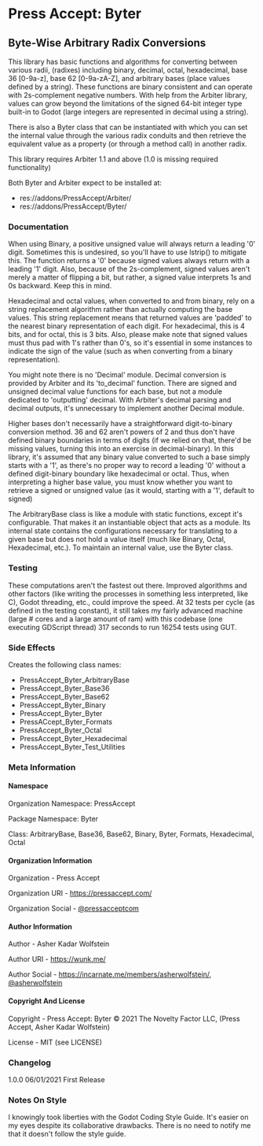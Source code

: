 # Press Accept: Byter
## Byte-Wise Arbitrary Radix Conversions

This library has basic functions and algorithms for converting between various radii, (radixes) including binary, decimal, octal, hexadecimal, base 36 \[0-9a-z\], base 62 \[0-9a-zA-Z\], and arbitrary bases (place values defined by a string). These functions are binary consistent and can operate with 2s-complement negative numbers. With help from the Arbiter library, values can grow beyond the limitations of the signed 64-bit integer type built-in to Godot (large integers are represented in decimal using a string).

There is also a Byter class that can be instantiated with which you can set the internal value through the various radix conduits and then retrieve the equivalent value as a property (or through a method call) in another radix.

This library requires Arbiter 1.1 and above (1.0 is missing required functionality)

Both Byter and Arbiter expect to be installed at:

- res://addons/PressAccept/Arbiter/
- res://addons/PressAccept/Byter/

### Documentation

When using Binary, a positive unsigned value will always return a leading '0' digit. Sometimes this is undesired, so you'll have to use lstrip() to mitigate this. The function returns a '0' because signed values always return with a leading '1' digit. Also, because of the 2s-complement, signed values aren't merely a matter of flipping a bit, but rather, a signed value interprets 1s and 0s backward. Keep this in mind.

Hexadecimal and octal values, when converted to and from binary, rely on a string replacement algorithm rather than actually computing the base values. This string replacement means that returned values are 'padded' to the nearest binary representation of each digit. For hexadecimal, this is 4 bits, and for octal, this is 3 bits. Also, please make note that signed values must thus pad with 1's rather than 0's, so it's essential in some instances to indicate the sign of the value (such as when converting from a binary representation).

You might note there is no 'Decimal' module. Decimal conversion is provided by Arbiter and its 'to_decimal' function. There are signed and unsigned decimal value functions for each base, but not a module dedicated to 'outputting' decimal. With Arbiter's decimal parsing and decimal outputs, it's unnecessary to implement another Decimal module.

Higher bases don't necessarily have a straightforward digit-to-binary conversion method. 36 and 62 aren't powers of 2 and thus don't have defined binary boundaries in terms of digits (if we relied on that, there'd be missing values, turning this into an exercise in decimal-binary). In this library, it's assumed that any binary value converted to such a base simply starts with a '1', as there's no proper way to record a leading '0' without a defined digit-binary boundary like hexadecimal or octal. Thus, when interpreting a higher base value, you must know whether you want to retrieve a signed or unsigned value (as it would, starting with a '1', default to signed)

The ArbitraryBase class is like a module with static functions, except it's configurable. That makes it an instantiable object that acts as a module. Its internal state contains the configurations necessary for translating to a given base but does not hold a value itself (much like Binary, Octal, Hexadecimal, etc.). To maintain an internal value, use the Byter class.

### Testing

These computations aren't the fastest out there. Improved algorithms and other factors (like writing the processes in something less interpreted, like C), Godot threading, etc., could improve the speed. At 32 tests per cycle (as defined in the testing constant), it still takes my fairly advanced machine (large # cores and a large amount of ram) with this codebase (one executing GDScript thread) 317 seconds to run 16254 tests using GUT.

### Side Effects

Creates the following class names:

- PressAccept\_Byter\_ArbitraryBase
- PressAccept\_Byter\_Base36
- PressAccept\_Byter\_Base62
- PressAccept\_Byter\_Binary
- PressAccept\_Byter\_Byter
- PressACcept\_Byter\_Formats
- PressAccept\_Byter\_Octal
- PressAccept\_Byter\_Hexadecimal
- PressAccept\_Byter\_Test\_Utilities

### Meta Information

#### Namespace

Organization Namespace: PressAccept

Package Namespace: Byter

Class: ArbitraryBase, Base36, Base62, Binary, Byter, Formats, Hexadecimal, Octal

#### Organization Information

Organization - Press Accept

Organization URI - https://pressaccept.com/

Organization Social - [@pressacceptcom](https://twitter.com/pressacceptcom)

#### Author Information

Author - Asher Kadar Wolfstein

Author URI - https://wunk.me/

Author Social - https://incarnate.me/members/asherwolfstein/, [@asherwolfstein](https://twitter.com/asherwolfstein)

#### Copyright And License

Copyright - Press Accept: Byter © 2021 The Novelty Factor LLC, (Press Accept, Asher Kadar Wolfstein)

License - MIT (see LICENSE)

### Changelog

1.0.0 06/01/2021 First Release

### Notes On Style

I knowingly took liberties with the Godot Coding Style Guide. It's easier on my eyes despite its collaborative drawbacks. There is no need to notify me that it doesn't follow the style guide.
